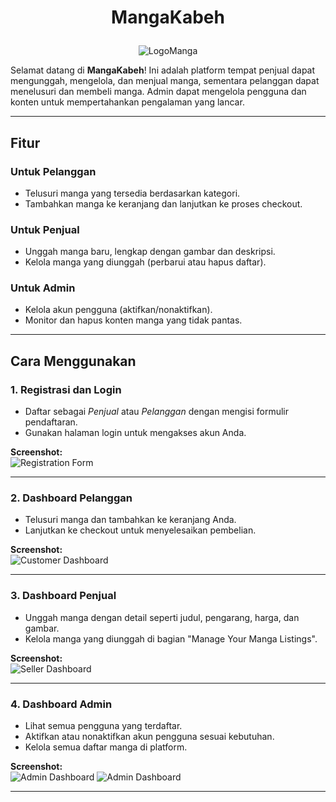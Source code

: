 # <p align="center">**MangaKabeh**</p>

<p align="center">
  <img src="https://github.com/user-attachments/assets/7dc4f1d2-d5f9-43a6-9e76-c8ddfdbda7fd" alt="LogoManga"/>
</p>



Selamat datang di **MangaKabeh**! Ini adalah platform tempat penjual dapat mengunggah, mengelola, dan menjual manga, sementara pelanggan dapat menelusuri dan membeli manga. Admin dapat mengelola pengguna dan konten untuk mempertahankan pengalaman yang lancar.

---

## **Fitur**

### **Untuk Pelanggan**
- Telusuri manga yang tersedia berdasarkan kategori.
- Tambahkan manga ke keranjang dan lanjutkan ke proses checkout.

### **Untuk Penjual**
- Unggah manga baru, lengkap dengan gambar dan deskripsi.
- Kelola manga yang diunggah (perbarui atau hapus daftar).

### **Untuk Admin**
- Kelola akun pengguna (aktifkan/nonaktifkan).
- Monitor dan hapus konten manga yang tidak pantas.

---

## **Cara Menggunakan**

### **1. Registrasi dan Login**
- Daftar sebagai *Penjual* atau *Pelanggan* dengan mengisi formulir pendaftaran.
- Gunakan halaman login untuk mengakses akun Anda.

**Screenshot:**  
![Registration Form](https://github.com/user-attachments/assets/750ece8d-603b-4d51-972b-12da4c20b936)

---

### **2. Dashboard Pelanggan**
- Telusuri manga dan tambahkan ke keranjang Anda.  
- Lanjutkan ke checkout untuk menyelesaikan pembelian.  

**Screenshot:**  
![Customer Dashboard](https://github.com/user-attachments/assets/9d063d69-18d9-42cb-ae3d-2cd383954ed6)

---

### **3. Dashboard Penjual**
- Unggah manga dengan detail seperti judul, pengarang, harga, dan gambar.  
- Kelola manga yang diunggah di bagian "Manage Your Manga Listings".  

**Screenshot:**  
![Seller Dashboard](https://github.com/user-attachments/assets/38326f25-30f1-45a9-9695-99a275bcdc4c)

---

### **4. Dashboard Admin**
- Lihat semua pengguna yang terdaftar.  
- Aktifkan atau nonaktifkan akun pengguna sesuai kebutuhan.  
- Kelola semua daftar manga di platform.  

**Screenshot:**  
![Admin Dashboard](https://github.com/user-attachments/assets/7efb8a00-2779-42f0-8be5-9204077d6215)
![Admin Dashboard](https://github.com/user-attachments/assets/d15d0777-9f96-433d-a7ac-55509f7a103d)

---

